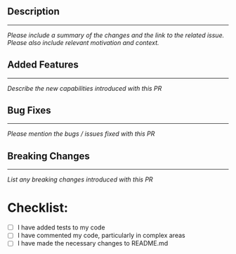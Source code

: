 ## Description
---
<i>Please include a summary of the changes and the link to the related issue. Please also include relevant motivation and context.</i>

## Added Features
---
<i>Describe the new capabilities introduced with this PR</i>

## Bug Fixes
---
<i>Please mention the bugs / issues fixed with this PR</i>

## Breaking Changes
---
<i>List any breaking changes introduced with this PR</i>


# Checklist:
- [ ] I have added tests to my code
- [ ] I have commented my code, particularly in complex areas
- [ ] I have made the necessary changes to README.md